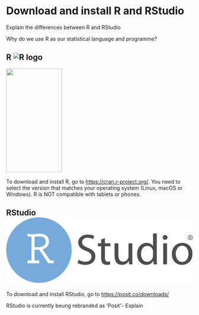 # Download and install R and RStudio

Explain the differences between R and RStudio

Why do we use R as our statistical language and programme?

## R ![R logo]("Figures/Rlogo.png")

<img src="https://www.rstudio.com/wp-content/uploads/2018/10/RStudio-Logo-Flat.png" width="150" height="280">

To download and install R, go to https://cran.r-project.org/.
You need to select the version that matches your operating system (Linux, macOS or Windows). 
R is NOT compatible with tablets or phones.  

## RStudio ![RStudio logo](Figures/RStudio-Logo-Flat.png)
To download and install RStudio, go to https://posit.co/downloads/

RStudio is currently beung rebranded as 'Posit'- Explain
